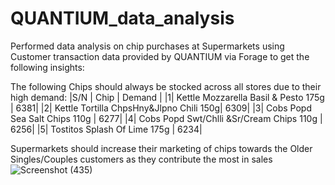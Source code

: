 # QUANTIUM_data_analysis
Performed data analysis on chip purchases at Supermarkets using Customer transaction data provided by QUANTIUM via Forage to get the following insights:

The following Chips should always be stocked across all stores due to their high demand:
|S/N | Chip | Demand |
|1| Kettle Mozzarella   Basil & Pesto 175g | 6381|
|2| Kettle Tortilla ChpsHny&Jlpno Chili 150g| 6309|
|3| Cobs Popd Sea Salt  Chips 110g | 6277|
|4| Cobs Popd Swt/Chlli &Sr/Cream Chips 110g | 6256|
|5| Tostitos Splash Of  Lime 175g | 6234|

Supermarkets should increase their marketing of chips towards the Older Singles/Couples customers as they contribute the most in sales
![Screenshot (435)](https://user-images.githubusercontent.com/75603128/235922946-d774674c-68d5-4f9e-b908-747bbe99313d.png)
